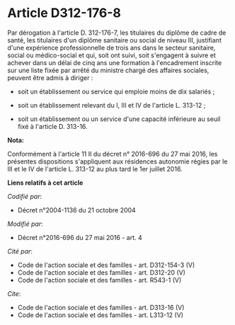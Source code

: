 # Article D312-176-8

Par dérogation à l'article D. 312-176-7, les titulaires du diplôme de cadre de santé, les titulaires d'un diplôme sanitaire
ou social de niveau III, justifiant d'une expérience professionnelle de trois ans dans le secteur sanitaire, social ou
médico-social et qui, soit ont suivi, soit s'engagent à suivre et achever dans un délai de cinq ans une formation à
l'encadrement inscrite sur une liste fixée par arrêté du ministre chargé des affaires sociales, peuvent être admis à
diriger :

- soit un établissement ou service qui emploie moins de dix salariés ;

- soit un établissement relevant du I, III et IV de l'article L. 313-12 ;

- soit un établissement ou un service d'une capacité inférieure au seuil fixé à l'article D. 313-16.

**Nota:**

Conformément à l'article 11 II du décret n° 2016-696 du 27 mai 2016, les présentes dispositions s'appliquent aux résidences
autonomie régies par le III et le IV de l'article L. 313-12 au plus tard le 1er juillet 2016.

**Liens relatifs à cet article**

_Codifié par_:

  - Décret n°2004-1136 du 21 octobre 2004

_Modifié par_:

  - Décret n°2016-696 du 27 mai 2016 - art. 4

_Cité par_:

  - Code de l'action sociale et des familles - art. D312-154-3 (V)
  - Code de l'action sociale et des familles - art. D312-20 (V)
  - Code de l'action sociale et des familles - art. R543-1 (V)

_Cite_:

  - Code de l'action sociale et des familles - art. D313-16 (V)
  - Code de l'action sociale et des familles - art. L313-12 (V)
